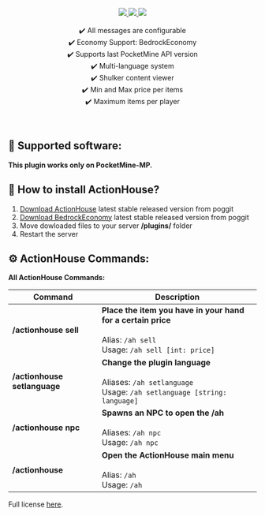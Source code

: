 <p align="center">
  <a href="https://paypal.me/FrostCheatMC?country.x=CO&locale.x=es_XC">
    <img src="https://img.shields.io/badge/donate-paypal-ff69b4?style=for-the-badge&logo=paypal">  
  </a>
  <a href="https://poggit.pmmp.io/ci/FrostCheatMC/ActionHouse/ActionHouse">  
    <img src="https://poggit.pmmp.io/ci.shield/FrostCheatMC/ActionHouse/ActionHouse?style=for-the-badge">  
  </a>
  <a href="https://poggit.pmmp.io/p/ActionHouse">  
    <img src="https://poggit.pmmp.io/shield.downloads/ActionHouse?style=for-the-badge">  
  </a> 
<br><br>
✔️ All messages are configurable
    <br>
✔️ Economy Support: BedrockEconomy
    <br>
✔️ Supports last PocketMine API version
    <br>
✔️ Multi-language system
    <br>
✔️ Shulker content viewer
    <br>
✔️ Min and Max price per items
    <br>
✔️ Maximum items per player
    <br>
    <br><br>
</p>

## 📁 Supported software:

**This plugin works only on PocketMine-MP.**

## 🔧 How to install ActionHouse?

1) [Download ActionHouse](https://poggit.pmmp.io/p/ActionHouse) latest stable released version from poggit
2) [Download BedrockEconomy](https://poggit.pmmp.io/p/BedrockEconomy/) latest stable released version from poggit
3) Move dowloaded files to your server **/plugins/** folder
4) Restart the server

## ⚙️ ActionHouse Commands:

**All ActionHouse Commands:**

| **Command**                  | **Description**                                                                                                            |
|------------------------------|----------------------------------------------------------------------------------------------------------------------------|
| **/actionhouse sell**        | **Place the item you have in your hand for a certain price** <br><br> Alias: `/ah sell` <br>Usage: `/ah sell [int: price]` |
| **/actionhouse setlanguage** | **Change the plugin language** <br><br> Aliases: `/ah setlanguage` <br>Usage: `/ah setlanguage [string: language]`         |
| **/actionhouse npc**         | **Spawns an NPC to open the /ah** <br><br> Aliases: `/ah npc` <br>Usage: `/ah npc`                                         |
| **/actionhouse**             | **Open the ActionHouse main menu** <br><br> Alias: `/ah` <br>Usage: `/ah`                                                  |

Full license [here](https://github.com/FrostCheatMC/ActionHouse/blob/master/LICENSE).